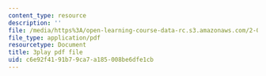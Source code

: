 ```yaml
---
content_type: resource
description: ''
file: /media/https%3A/open-learning-course-data-rc.s3.amazonaws.com/2-003sc-engineering-dynamics-fall-2011/c6e92f4191b79ca7a185008be6dfe1cb_p9DHjoLS3GA.pdf
file_type: application/pdf
resourcetype: Document
title: 3play pdf file
uid: c6e92f41-91b7-9ca7-a185-008be6dfe1cb
---
```

